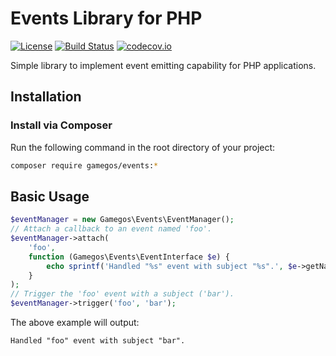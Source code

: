 # Events Library for PHP

[![License](https://img.shields.io/badge/license-MIT-blue.svg)](https://raw.githubusercontent.com/gamegos/events-php/master/LICENSE)
[![Build Status](https://travis-ci.org/gamegos/events-php.svg?branch=master)](https://travis-ci.org/gamegos/events-php)
[![codecov.io](https://codecov.io/github/gamegos/events-php/coverage.svg?branch=master)](https://codecov.io/github/gamegos/events-php?branch=master)

Simple library to implement event emitting capability for PHP applications.

## Installation

### Install via Composer

Run the following command in the root directory of your project:
```sh
composer require gamegos/events:*
```

## Basic Usage

```php
$eventManager = new Gamegos\Events\EventManager();
// Attach a callback to an event named 'foo'.
$eventManager->attach(
    'foo',
    function (Gamegos\Events\EventInterface $e) {
        echo sprintf('Handled "%s" event with subject "%s".', $e->getName(), $e->getSubject());
    }
);
// Trigger the 'foo' event with a subject ('bar').
$eventManager->trigger('foo', 'bar');
```
The above example will output:

    Handled "foo" event with subject "bar".

